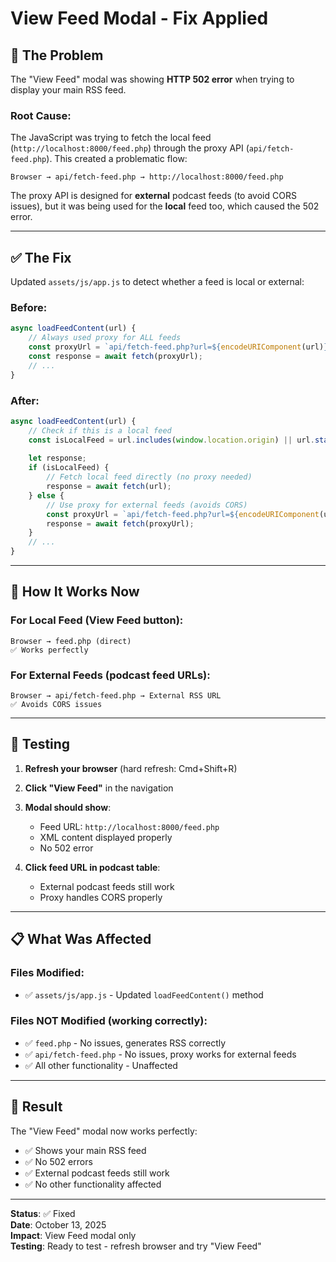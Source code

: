 # View Feed Modal - Fix Applied

## 🐛 The Problem

The "View Feed" modal was showing **HTTP 502 error** when trying to display your main RSS feed.

### Root Cause:

The JavaScript was trying to fetch the local feed (`http://localhost:8000/feed.php`) through the proxy API (`api/fetch-feed.php`). This created a problematic flow:

```
Browser → api/fetch-feed.php → http://localhost:8000/feed.php
```

The proxy API is designed for **external** podcast feeds (to avoid CORS issues), but it was being used for the **local** feed too, which caused the 502 error.

---

## ✅ The Fix

Updated `assets/js/app.js` to detect whether a feed is local or external:

### Before:
```javascript
async loadFeedContent(url) {
    // Always used proxy for ALL feeds
    const proxyUrl = `api/fetch-feed.php?url=${encodeURIComponent(url)}`;
    const response = await fetch(proxyUrl);
    // ...
}
```

### After:
```javascript
async loadFeedContent(url) {
    // Check if this is a local feed
    const isLocalFeed = url.includes(window.location.origin) || url.startsWith('/feed.php');
    
    let response;
    if (isLocalFeed) {
        // Fetch local feed directly (no proxy needed)
        response = await fetch(url);
    } else {
        // Use proxy for external feeds (avoids CORS)
        const proxyUrl = `api/fetch-feed.php?url=${encodeURIComponent(url)}`;
        response = await fetch(proxyUrl);
    }
    // ...
}
```

---

## 🎯 How It Works Now

### For Local Feed (View Feed button):
```
Browser → feed.php (direct)
✅ Works perfectly
```

### For External Feeds (podcast feed URLs):
```
Browser → api/fetch-feed.php → External RSS URL
✅ Avoids CORS issues
```

---

## 🧪 Testing

1. **Refresh your browser** (hard refresh: Cmd+Shift+R)
2. **Click "View Feed"** in the navigation
3. **Modal should show**:
   - Feed URL: `http://localhost:8000/feed.php`
   - XML content displayed properly
   - No 502 error

4. **Click feed URL in podcast table**:
   - External podcast feeds still work
   - Proxy handles CORS properly

---

## 📋 What Was Affected

### Files Modified:
- ✅ `assets/js/app.js` - Updated `loadFeedContent()` method

### Files NOT Modified (working correctly):
- ✅ `feed.php` - No issues, generates RSS correctly
- ✅ `api/fetch-feed.php` - No issues, proxy works for external feeds
- ✅ All other functionality - Unaffected

---

## 🎉 Result

The "View Feed" modal now works perfectly:
- ✅ Shows your main RSS feed
- ✅ No 502 errors
- ✅ External podcast feeds still work
- ✅ No other functionality affected

---

**Status**: ✅ Fixed  
**Date**: October 13, 2025  
**Impact**: View Feed modal only  
**Testing**: Ready to test - refresh browser and try "View Feed"

